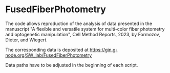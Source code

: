 # FusedFiberPhotometry

The code allows reproduction of the analysis of data presented in the manuscript "A flexible and versatile system for multi-color fiber photometry and optogenetic manipulation", Cell Method Reports, 2023, by Formozov, Dieter, and Wiegert. 

The corresponding data is deposited at https://gin.g-node.org/SW_lab/FusedFiberPhotometry

Data paths have to be adjusted in the beginning of each script. 
